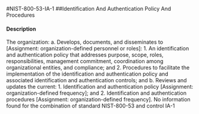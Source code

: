 #NIST-800-53-IA-1
##Identification And Authentication Policy And Procedures
#### Description
The organization:
  a.  Develops, documents, and disseminates to [Assignment: organization-defined personnel or roles]:
    1.  An identification and authentication policy that addresses purpose, scope, roles, responsibilities, management commitment, coordination among organizational entities, and compliance; and
    2.  Procedures to facilitate the implementation of the identification and authentication policy and associated identification and authentication controls; and
  b.  Reviews and updates the current:
    1.  Identification and authentication policy [Assignment: organization-defined frequency]; and
    2.  Identification and authentication procedures [Assignment: organization-defined frequency].
No information found for the combination of standard NIST-800-53 and control IA-1
